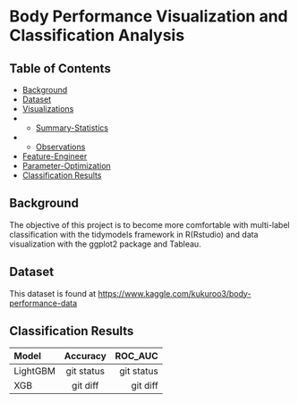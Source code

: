 # Body Performance Visualization and Classification Analysis


## Table of Contents
   
   - [Background](#background)
   - [Dataset](#dataset)
   - [Visualizations](#visualizations)
   - * [Summary-Statistics](#summary-statistics)
   - * [Observations](#observations)
   - [Feature-Engineer](#feature-engineer)
   - [Parameter-Optimization](#parameter-optimization)
   - [Classification Results](#results)
   



## Background

The objective of this project is to become more comfortable with multi-label classification with the tidymodels framework in R(Rstudio) and data visualization with the ggplot2 package and Tableau.

## Dataset
This dataset is found at https://www.kaggle.com/kukuroo3/body-performance-data 


## Classification Results


| Model | Accuracy | ROC_AUC |
| :---         |     :---:      |          ---: |
| LightGBM   | git status     | git status    |
| XGB     | git diff       | git diff      |








